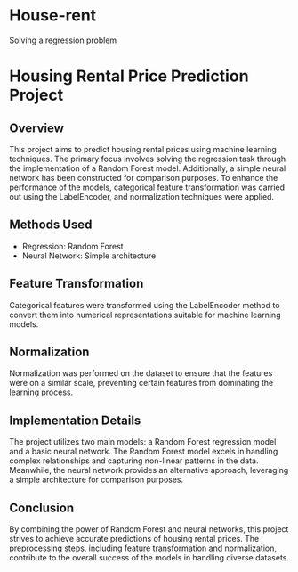 # House-rent
Solving a regression problem
# Housing Rental Price Prediction Project

## Overview

This project aims to predict housing rental prices using machine learning techniques. The primary focus involves solving the regression task through the implementation of a Random Forest model. Additionally, a simple neural network has been constructed for comparison purposes. To enhance the performance of the models, categorical feature transformation was carried out using the LabelEncoder, and normalization techniques were applied.

## Methods Used

- Regression: Random Forest
- Neural Network: Simple architecture

## Feature Transformation

Categorical features were transformed using the LabelEncoder method to convert them into numerical representations suitable for machine learning models.

## Normalization

Normalization was performed on the dataset to ensure that the features were on a similar scale, preventing certain features from dominating the learning process.

## Implementation Details

The project utilizes two main models: a Random Forest regression model and a basic neural network. The Random Forest model excels in handling complex relationships and capturing non-linear patterns in the data. Meanwhile, the neural network provides an alternative approach, leveraging a simple architecture for comparison purposes.

## Conclusion

By combining the power of Random Forest and neural networks, this project strives to achieve accurate predictions of housing rental prices. The preprocessing steps, including feature transformation and normalization, contribute to the overall success of the models in handling diverse datasets.

